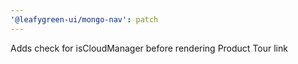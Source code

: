 ```yaml
---
'@leafygreen-ui/mongo-nav': patch
---
```


Adds check for isCloudManager before rendering Product Tour link
